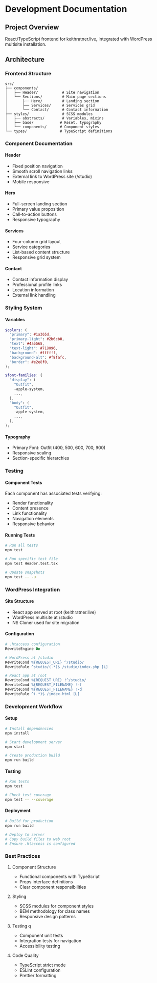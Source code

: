 # Development Documentation

## Project Overview

React/TypeScript frontend for keithratner.live, integrated with WordPress multisite installation.

## Architecture

### Frontend Structure

```
src/
├── components/
│   ├── Header/           # Site navigation
│   └── Sections/         # Main page sections
│       ├── Hero/         # Landing section
│       ├── Services/     # Services grid
│       └── Contact/      # Contact information
├── styles/               # SCSS modules
│   ├── abstracts/        # Variables, mixins
│   ├── base/            # Reset, typography
│   └── components/      # Component styles
└── types/               # TypeScript definitions
```

### Component Documentation

#### Header

- Fixed position navigation
- Smooth scroll navigation links
- External link to WordPress site (/studio)
- Mobile responsive

#### Hero

- Full-screen landing section
- Primary value proposition
- Call-to-action buttons
- Responsive typography

#### Services

- Four-column grid layout
- Service categories
- List-based content structure
- Responsive grid system

#### Contact

- Contact information display
- Professional profile links
- Location information
- External link handling

### Styling System

#### Variables

```scss
$colors: (
  "primary": #1a365d,
  "primary-light": #2b6cb0,
  "text": #4a5568,
  "text-light": #718096,
  "background": #ffffff,
  "background-alt": #f8fafc,
  "border": #e2e8f0,
);

$font-families: (
  "display": (
    "Outfit",
    -apple-system,
    ...,
  ),
  "body": (
    "Outfit",
    -apple-system,
    ...,
  ),
);
```

#### Typography

- Primary Font: Outfit (400, 500, 600, 700, 900)
- Responsive scaling
- Section-specific hierarchies

### Testing

#### Component Tests

Each component has associated tests verifying:

- Render functionality
- Content presence
- Link functionality
- Navigation elements
- Responsive behavior

#### Running Tests

```bash
# Run all tests
npm test

# Run specific test file
npm test Header.test.tsx

# Update snapshots
npm test -- -u
```

### WordPress Integration

#### Site Structure

- React app served at root (keithratner.live)
- WordPress multisite at /studio
- NS Cloner used for site migration

#### Configuration

```apache
# .htaccess configuration
RewriteEngine On

# WordPress at /studio
RewriteCond %{REQUEST_URI} ^/studio/
RewriteRule ^studio/(.*)$ /studio/index.php [L]

# React app at root
RewriteCond %{REQUEST_URI} !^/studio/
RewriteCond %{REQUEST_FILENAME} !-f
RewriteCond %{REQUEST_FILENAME} !-d
RewriteRule ^(.*)$ /index.html [L]
```

### Development Workflow

#### Setup

```bash
# Install dependencies
npm install

# Start development server
npm start

# Create production build
npm run build
```

#### Testing

```bash
# Run tests
npm test

# Check test coverage
npm test -- --coverage
```

#### Deployment

```bash
# Build for production
npm run build

# Deploy to server
# Copy build files to web root
# Ensure .htaccess is configured
```

### Best Practices

1. Component Structure

   - Functional components with TypeScript
   - Props interface definitions
   - Clear component responsibilities

2. Styling

   - SCSS modules for component styles
   - BEM methodology for class names
   - Responsive design patterns

3. Testing q

   - Component unit tests
   - Integration tests for navigation
   - Accessibility testing

4. Code Quality
   - TypeScript strict mode
   - ESLint configuration
   - Prettier formatting
